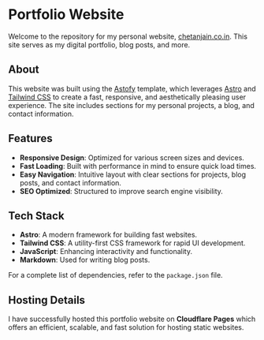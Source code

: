 # Portfolio Website

Welcome to the repository for my personal website, [chetanjain.co.in](https://www.chetanjain.co.in). This site serves as my digital portfolio, blog posts, and more.

## About

This website was built using the [Astofy](https://astro.build/themes/details/astrofy-personal-porfolio-website-template/) template, which leverages [Astro](https://astro.build) and [Tailwind CSS](https://tailwindcss.com/) to create a fast, responsive, and aesthetically pleasing user experience. The site includes sections for my personal projects, a blog, and contact information.

## Features

- **Responsive Design**: Optimized for various screen sizes and devices.
- **Fast Loading**: Built with performance in mind to ensure quick load times.
- **Easy Navigation**: Intuitive layout with clear sections for projects, blog posts, and contact information.
- **SEO Optimized**: Structured to improve search engine visibility.

## Tech Stack

- **Astro**: A modern framework for building fast websites.
- **Tailwind CSS**: A utility-first CSS framework for rapid UI development.
- **JavaScript**: Enhancing interactivity and functionality.
- **Markdown**: Used for writing blog posts.

For a complete list of dependencies, refer to the `package.json` file.

## Hosting Details

I have successfully hosted this portfolio website on **Cloudflare Pages** which offers an efficient, scalable, and fast solution for hosting static websites.
